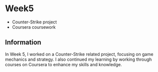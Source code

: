 # Week5

- Counter-Strike project  
- Coursera coursework

## Information

In Week 5, I worked on a Counter-Strike related project, focusing on game mechanics and strategy. I also continued my learning by working through courses on Coursera to enhance my skills and knowledge.
